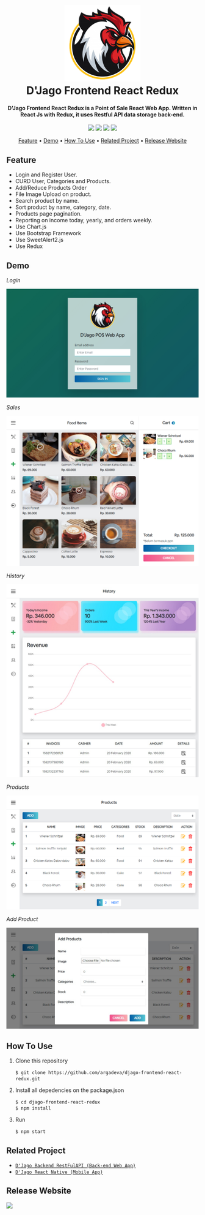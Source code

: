 <h1 align="center">
  <br>
  <img src="https://github.com/argadeva/djago-backend-restfulapi/raw/master/demo/logo.png" width="200">
  <br>
  D'Jago Frontend React Redux
  <br>
</h1>

<h4 align="center">D'Jago Frontend React Redux is a Point of Sale React Web App. Written in React Js with Redux, it uses Restful API data storage back-end.</h4>

<p align="center">
  <img src="https://img.shields.io/badge/Node.js-v12.14.1-success">
  <img src="https://img.shields.io/badge/React-v16.12.0-informational">
  <img src="https://img.shields.io/badge/Axios-v0.19.2-orange">
  <img src="https://img.shields.io/badge/Redux-v4.0.5-orange">
</p>

<p align="center">
  <a href="#feature">Feature</a> •
  <a href="#demo">Demo</a> •
  <a href="#how-to-use">How To Use</a> •
  <a href="#related-project">Related Project</a> •
  <a href="#release-website ">Release Website</a>
</p>

## Feature

- Login and Register User.
- CURD User, Categories and Products.
- Add/Reduce Products Order
- File Image Upload on product.
- Search product by name.
- Sort product by name, category, date.
- Products page pagination.
- Reporting on income today, yearly, and orders weekly.
- Use Chart.js
- Use Bootstrap Framework
- Use SweetAlert2.js
- Use Redux

## Demo

_Login_

![Screenshot](src/images/demo/login.jpg)

_Sales_

![Screenshot](src/images/demo/sales.jpg)

_History_

![Screenshot](src/images/demo/history.jpg)

_Products_

![Screenshot](src/images/demo/products.jpg)

_Add Product_

![Screenshot](src/images/demo/addproduct.jpg)

## How To Use

1. Clone this repository
   ```
   $ git clone https://github.com/argadeva/djago-frontend-react-redux.git
   ```
2. Install all depedencies on the package.json
   ```
   $ cd djago-frontend-react-redux
   $ npm install
   ```
3. Run
   ```
   $ npm start
   ```

## Related Project

- [`D'Jago Backend RestFulAPI (Back-end Web App)`](https://github.com/argadeva/djago-backend-restfulapi)
- [`D'Jago React Native (Mobile App)`](https://github.com/argadeva/djago-react-native)

## Release Website

<a href="http://18.206.61.46/">
  <img src="https://img.shields.io/badge/Visit%20on%20the-18.206.61.46-blue.svg?style=popout&logo=amazon-aws"/>
</a>
